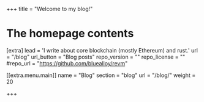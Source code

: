 +++
title = "Welcome to my blog!"

# The homepage contents
[extra]
lead = 'I write about core blockchain (mostly Ethereum) and rust.'
url = "/blog"
url_button = "Blog posts"
repo_version = ""
repo_license = ""
#repo_url = "https://github.com/bluealloy/revm"


[[extra.menu.main]]
name = "Blog"
section = "blog"
url = "/blog/"
weight = 20

+++
